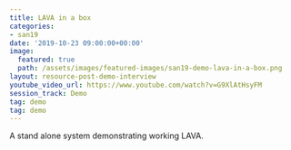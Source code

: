 ```yaml
---
title: LAVA in a box
categories:
- san19
date: '2019-10-23 09:00:00+00:00'
image:
  featured: true
  path: /assets/images/featured-images/san19-demo-lava-in-a-box.png
layout: resource-post-demo-interview
youtube_video_url: https://www.youtube.com/watch?v=G9XlAtHsyFM
session_track: Demo
tag: demo
tag: demo
---
```

A stand alone system demonstrating working LAVA.
